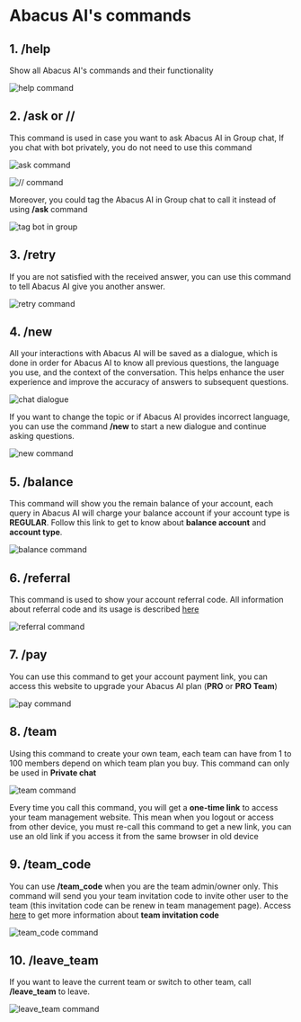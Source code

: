 # Abacus AI's commands

## 1. /help
Show all Abacus AI's commands and their functionality


![help command](../../static/img/usage/help.png)

## 2. /ask <span class="no-bold">or</span> //
This command is used in case you want to ask Abacus AI in Group chat, If you chat with bot privately, you do not need to use this command

![ask command](../../static/img/usage/ask-1.png)

![// command](../../static/img/usage/ask-2.png)

Moreover, you could tag the Abacus AI in Group chat to call it instead of using **/ask** command

![tag bot in group](../../static/img/usage/ask-3.png)

## 3. /retry
If you are not satisfied with the received answer, you can use this command to tell Abacus AI give you another answer.

![retry command](../../static/img/usage/retry.png)

## 4. /new
All your interactions with Abacus AI will be saved as a dialogue, which is done in order for Abacus AI to know all previous questions, the language you use, and the context of the conversation. This helps enhance the user experience and improve the accuracy of answers to subsequent questions.

![chat dialogue](../../static/img/usage/new-1.png)

If you want to change the topic or if Abacus AI provides incorrect language, you can use the command **/new** to start a new dialogue and continue asking questions.

![new command](../../static/img/usage/new-2.png)

## 5. /balance
This command will show you the remain balance of your account, each query in Abacus AI will charge your balance account if your account type is **REGULAR**. Follow this link to get to know about **balance account** and **account type**.

![balance command](../../static/img/usage/balance.png)

## 6. /referral
This command is used to show your account referral code. All information about referral code and its usage is described [here](/user-guide/referral-code)

![referral command](../../static/img/usage/referral.png)

## 7. /pay
You can use this command to get your account payment link, you can access this website to upgrade your Abacus AI plan (**PRO** or **PRO Team**)

![pay command](../../static/img/usage/pay.png)

## 8. /team
Using this command to create your own team, each team can have from 1 to 100 members depend on which team plan you buy. This command can only be used in **Private chat**

![team command](../../static/img/usage/team.png)

Every time you call this command, you will get a **one-time link** to access your team management website. This mean when you logout or access from other device, you must re-call this command to get a new link, you can use an old link if you access it from the same browser in old device

## 9. /team_code
You can use **/team_code** when you are the team admin/owner only. This command will send you your team invitation code to invite other user to the team (this invitation code can be renew in team management page). Access [here](/user-guide/team-code) to get more information about **team invitation code**

![team_code command](../../static/img/usage/team_code.png)


## 10. /leave_team
If you want to leave the current team or switch to other team, call **/leave_team** to leave.

![leave_team command](../../static/img/usage/leave_team.png)